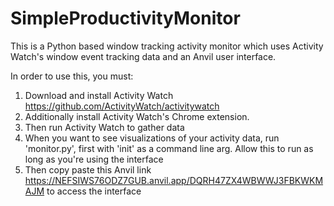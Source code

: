 # SimpleProductivityMonitor

This is a Python based window tracking activity monitor which uses Activity Watch's window event tracking data and an Anvil user interface.

In order to use this, you must:

1. Download and install Activity Watch https://github.com/ActivityWatch/activitywatch
2. Additionally install Activity Watch's Chrome extension.
3. Then run Activity Watch to gather data
4. When you want to see visualizations of your activity data, run 'monitor.py', first with 'init' as a command line arg. Allow this to run as long as you're using the interface
5. Then copy paste this Anvil link https://NEFSIWS76ODZ7GUB.anvil.app/DQRH47ZX4WBWWJ3FBKWKMAJM to access the interface
